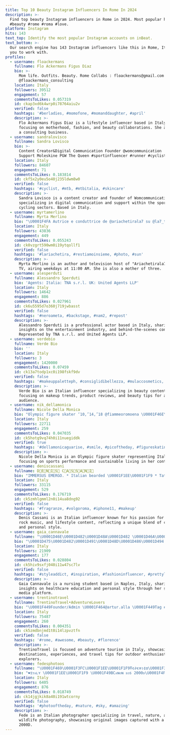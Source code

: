```yaml
---
title: Top 10 Beauty Instagram Influencers In Rome In 2024
description: >-
  Find top beauty Instagram influencers in Rome in 2024. Most popular hashtags:
  #beauty #rome #roma #love.
platform: Instagram
hits: 143
text_top: Identify the most popular Instagram accounts on inBeat.
text_bottom: >-
  Our search engine has 143 Instagram influencers like this in Rome, Italy for
  you to work with.
profiles:
  - username: floackermans
    fullname: Flo Ackermans Figus Diaz
    bio: >-
      Mom life. Outfits. Beauty. Rome Collabs : floackermans@gmail.com My job
      @floackermans_consulting
    location: Italy
    followers: 39512
    engagement: 57
    commentsToLikes: 0.057319
    id: ckap3xd6k4wrp0i78764aiu2v
    verified: false
    hashtags: '#berladies, #momofone, #momanddaughter, #april'
    description: >-
      Flo Ackermans Figus Diaz is a lifestyle influencer based in Italy,
      focusing on motherhood, fashion, and beauty collaborations. She also runs
      a consulting business.
  - username: sandralovisco
    fullname: Sandra Lovisco
    bio: >-
      Content Creator&Digital Communication Founder @womcommunication | Digital
      Support Moleskine PGW The Queen #sportinfluencer #runner #cyclist
    location: Italy
    followers: 84607
    engagement: 71
    commentsToLikes: 0.183814
    id: ckf5x2y0eu5o40j235ldwm8w0
    verified: false
    hashtags: '#cyclist, #mtb, #mtbitalia, #skincare'
    description: >-
      Sandra Lovisco is a content creator and founder of Womcommunication,
      specializing in digital communication and support within the sports and
      cycling sectors. Based in Italy.
  - username: myrtamerlino
    fullname: Myrta Merlino
    bio: "\U0001F4FA Autrice e conduttrice de @ariachetirala7 su @la7_tv dal Lun-Ven ore 11:00. \U0001F469‍\U0001F466‍\U0001F466Orgogliosamente donna e mamma di tre figli. ✍️ dilloamyrta@la7.it"
    location: Italy
    followers: 43836
    engagement: 449
    commentsToLikes: 0.055243
    id: ck0vzgrt590wm0i19ytqollf1
    verified: false
    hashtags: '#lariachetira, #restiamoinsieme, #photo, #sun'
    description: >-
      Myrta Merlino is an author and television host of "Ariachetirala7" on La7
      TV, airing weekdays at 11:00 AM. She is also a mother of three.
  - username: alesperduti
    fullname: Alessandro Sperduti
    bio: 'Agents: Italia: TNA s.r.l. UK: United Agents LLP'
    location: Italy
    followers: 14642
    engagement: 886
    commentsToLikes: 0.027961
    id: ck6u5595d7o360j719jwbasst
    verified: false
    hashtags: '#neroameta, #backstage, #nam2, #repost'
    description: >-
      Alessandro Sperduti is a professional actor based in Italy, sharing
      insights on the entertainment industry, and behind-the-scenes content.
      Represented by TNA s.r.l. and United Agents LLP.
  - username: verdebio
    fullname: Verde Bio
    bio: ''
    location: Italy
    followers: 3
    engagement: 1420000
    commentsToLikes: 0.07459
    id: ck13a7todp1xc0i198fskf9dv
    verified: false
    hashtags: '#makeuppaletteph, #consiglidibellezza, #mulaccosmetics, #beautyblogs'
    description: >-
      Verde Bio is an Italian influencer specializing in beauty content,
      focusing on makeup trends, product reviews, and beauty tips for a diverse
      audience.
  - username: nik_dellamonica
    fullname: Nicole Della Monica
    bio: "Olympic figure skater ‘10,’14,’18 @fiammeoromoena \U0001F46E\U0001F3FC‍♀️ @federazione_sport_ghiaccio ⛸️ @nik.lamiavitagreen ♻️ @beatotemilano \U0001F355"
    location: Italy
    followers: 22711
    engagement: 259
    commentsToLikes: 0.047035
    id: ck5hotg9vq74h0i11nuegiddk
    verified: true
    hashtags: '#dellamonicaguarise, #smile, #picoftheday, #figureskating'
    description: >-
      Nicole Della Monica is an Olympic figure skater representing Italy,
      focusing on sports performance and sustainable living in her content.
  - username: deniscassani
    fullname: D⃘E⃘N⃘I⃘S⃘ C⃘A⃘S⃘S⃘A⃘N⃘I⃘
    bio: "IMMERSUS EMERGO. * Italian bearded \U0001F1EE\U0001F1F9 * Tattoo addicted \U0001F60E\U0001F44A\U0001F3FB * Rock’n’roll attitude \U0001F3B8\U0001F91F\U0001F3FB ✉️ deniscassani89@gmail.com @swappiecom \U0001F4F2⬇️"
    location: Italy
    followers: 33115
    engagement: 529
    commentsToLikes: 0.176719
    id: ck5zmhlgmml2n0i14ua8dng92
    verified: false
    hashtags: '#fragranze, #volgoroma, #iphone11, #makeup'
    description: >-
      Denis Cassani is an Italian influencer known for his passion for tattoos,
      rock music, and lifestyle content, reflecting a unique blend of creativity
      and personal style.
  - username: gaia_cannavale
    fullname: "\U0001D46E\U0001D482\U0001D48A\U0001D482 \U0001D46A\U0001D482\U0001D48F\U0001D48F\U0001D482\U0001D497\U0001D482\U0001D48D\U0001D486 ♡"
    bio: "\U0001D475\U0001D482\U0001D491\U0001D48D\U0001D486\U0001D494 21\U0001F4CD \U0001D475\U0001D496\U0001D493\U0001D494\U0001D48A\U0001D48F\U0001D488 \U0001D494\U0001D495\U0001D496\U0001D485\U0001D486\U0001D48F\U0001D495 \U0001D488\U0001D482\U0001D48A\U0001D482.\U0001D484\U0001D482\U0001D48F\U0001D48F\U0001D482\U0001D497\U0001D482\U0001D48D\U0001D486@\U0001D48D\U0001D48A\U0001D483\U0001D486\U0001D493\U0001D490.\U0001D48A\U0001D495 \U0001D4D3\U0001D4D0\U0001D4E8 01♥️"
    location: Italy
    followers: 21909
    engagement: 177
    commentsToLikes: 0.028804
    id: ck5hiv9sxfj040i11w47sc7lv
    verified: false
    hashtags: '#styleaddict, #inspiration, #fashioninfluencer, #prettylittleiiinspo'
    description: >-
      Gaia Cannavale is a nursing student based in Naples, Italy, sharing
      insights on healthcare education and personal style through her social
      media platform.
  - username: trentinotravel
    fullname: TrentinoTravel•AdventureLovers
    bio: "\U0001F449Founder/Admin \U0001F464@artur.alla \U0001F449Tag #trentinotravel \U0001F91D scrivimi in DM"
    location: Italy
    followers: 75487
    engagement: 260
    commentsToLikes: 0.004351
    id: ck5zmdbnjmd1t0i14lzpvztfn
    verified: false
    hashtags: '#rome, #awesome, #beauty, #florence'
    description: >-
      TrentinoTravel is focused on adventure tourism in Italy, showcasing
      destinations, experiences, and travel tips for outdoor enthusiasts and
      explorers.
  - username: fedesphotoos
    fullname: "\U0001F469\U0001F3FC\U0001F1EE\U0001F1F9Ŧє∂єяι¢α\U0001F339\U0001F31F"
    bio: "❤ɪᴛᴀʟʏ \U0001F1EE\U0001F1F9 \U0001F49BCᴀɴᴏɴ ᴇᴏs 2000ᴅ\U0001F4F8 \U0001F499Aʟʟ ᴘʜᴏᴛᴏꜱ ᴡᴇʀᴇ ᴛᴀᴋᴇɴ ʙʏ ᴍᴇ \U0001F49Aʟᴏᴠᴇ ᴛʀᴀᴠᴇʟʟɪɴɢ, ɴᴀᴛᴜʀᴇ ᴀɴᴅ ᴀɴɪᴍᴀʟꜱ \U0001F49Cꜰᴏʟʟᴏᴡ/Uɴғᴏʟʟᴏᴡ"
    location: Italy
    followers: 6405
    engagement: 876
    commentsToLikes: 0.018749
    id: ck14jgjkik8a40i191wtcorny
    verified: false
    hashtags: '#photooftheday, #nature, #sky, #amazing'
    description: >-
      Fede is an Italian photographer specializing in travel, nature, and
      wildlife photography, showcasing original images captured with a Canon EOS
      2000D.
---
```


